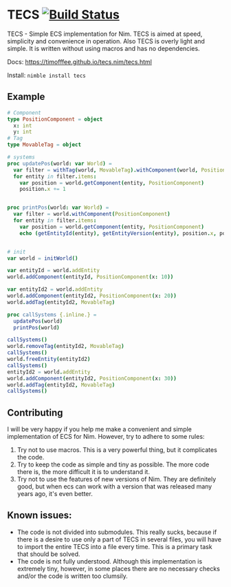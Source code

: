 # TECS [![Build Status](https://github.com/timofffee/tecs/workflows/CI/badge.svg?branch=master)](https://github.com/timofffee/tecs/actions?query=branch%3Amaster)


TECS - Simple ECS implementation for Nim. TECS is aimed at speed, simplicity and convenience in operation. Also TECS is overly light and simple. It is written without using macros and has no dependencies.

Docs: https://timofffee.github.io/tecs.nim/tecs.html

Install: ```nimble install tecs```

## Example
```Nim
# Component
type PositionComponent = object
  x: int
  y: int
# Tag
type MovableTag = object

# systems
proc updatePos(world: var World) =
  var filter = withTag(world, MovableTag).withComponent(world, PositionComponent)
  for entity in filter.items:
    var position = world.getComponent(entity, PositionComponent)
    position.x += 1


proc printPos(world: var World) =
  var filter = world.withComponent(PositionComponent)
  for entity in filter.items:
    var position = world.getComponent(entity, PositionComponent)
    echo (getEntityId(entity), getEntityVersion(entity), position.x, position.y)


# init
var world = initWorld()

var entityId = world.addEntity
world.addComponent(entityId, PositionComponent(x: 10))

var entityId2 = world.addEntity
world.addComponent(entityId2, PositionComponent(x: 20))
world.addTag(entityId2, MovableTag)

proc callSystems {.inline.} =
  updatePos(world)
  printPos(world)

callSystems()
world.removeTag(entityId2, MovableTag)
callSystems()
world.freeEntity(entityId2)
callSystems()
entityId2 = world.addEntity
world.addComponent(entityId2, PositionComponent(x: 30))
world.addTag(entityId2, MovableTag)
callSystems()
```

## Contributing
I will be very happy if you help me make a convenient and simple implementation of ECS for Nim. However, try to adhere to some rules:
1. Try not to use macros. This is a very powerful thing, but it complicates the code.
2. Try to keep the code as simple and tiny as possible. The more code there is, the more difficult it is to understand it.
3. Try not to use the features of new versions of Nim. They are definitely good, but when ecs can work with a version that was released many years ago, it's even better.

## Known issues:
* The code is not divided into submodules. This really sucks, because if there is a desire to use only a part of TECS in several files, you will have to import the entire TECS into a file every time. This is a primary task that should be solved. 
* The code is not fully understood. Although this implementation is extremely tiny, however, in some places there are no necessary checks and/or the code is written too clumsily.
